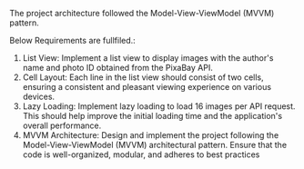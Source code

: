 The project architecture
followed the Model-View-ViewModel (MVVM) pattern.

Below Requirements are fullfiled.:

1. List View: Implement a list view to display images with the author's name and photo ID
obtained from the PixaBay API.
2. Cell Layout: Each line in the list view should consist of two cells, ensuring a consistent
and pleasant viewing experience on various devices.
3. Lazy Loading: Implement lazy loading to load 16 images per API request. This should
help improve the initial loading time and the application's overall performance.
4. MVVM Architecture: Design and implement the project following the
Model-View-ViewModel (MVVM) architectural pattern. Ensure that the code is
well-organized, modular, and adheres to best practices



